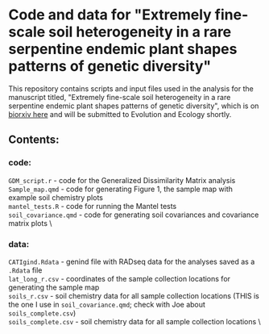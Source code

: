 # Code and data for "Extremely fine-scale soil heterogeneity in a rare serpentine endemic plant shapes patterns of genetic diversity"
This repository contains scripts and input files used in the analysis for the manuscript titled, "Extremely fine-scale soil heterogeneity in a rare serpentine endemic plant shapes patterns of genetic diversity", which is on [biorxiv here](https://www.biorxiv.org/content/10.1101/2025.09.01.673272v1.full.pdf) and will be submitted to Evolution and Ecology shortly. 

## Contents:
### code:
`GDM_script.r` - code for the Generalized Dissimilarity Matrix analysis \
`Sample_map.qmd` - code for generating Figure 1, the sample map with example soil chemistry plots \
`mantel_tests.R` - code for running the Mantel tests \
`soil_covariance.qmd` - code for generating soil covariances and covariance matrix plots \

### data:
`CATIgind.Rdata` - genind file with RADseq data for the analyses saved as a `.Rdata` file \
`lat_long_r.csv` - coordinates of the sample collection locations for generating the sample map \
`soils_r.csv` - soil chemistry data for all sample collection locations (THIS is the one I use in `soil_covariance.qmd`; check with Joe about `soils_complete.csv`) \
`soils_complete.csv` - soil chemistry data for all sample collection locations \
